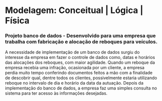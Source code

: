 # Modelagem: Conceitual | Lógica | Física

### Projeto banco de dados - Desenvolvido para uma empresa que trabalha com fabricação e alocação de reboques para veículos.
A necessidade de implementação de um banco de dados surgiu do interesse da empresa
em fazer o controle de dados como, datas e horários das alocações dos reboques, com
maior agilidade. Quando um reboque da empresa recebia uma infração, ocasionada por um
cliente, a empresa perdia muito tempo conferindo documentos feitos a mão com a finalidade
de descobrir qual, dentre todos os clientes, possivelmente estaria utilizando reboque no
intervalo de dia e horário da data da autuação. Depois da implementação do banco de dados, a empresa
faz uma simples consulta no sistema para ter acesso às informações desejadas.

